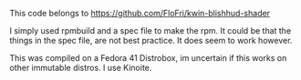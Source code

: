 This code belongs to https://github.com/FloFri/kwin-blishhud-shader

I simply used rpmbuild and a spec file to make the rpm. It could be that the things in the spec file, are not best practice. It does seem to work however.

This was compiled on a Fedora 41 Distrobox, im uncertain if this works on other immutable distros. I use Kinoite.